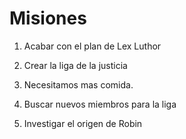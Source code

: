 # Misiones

1. Acabar con el plan de Lex Luthor
2. Crear la liga de la justicia

3. Necesitamos mas comida.

4. Buscar nuevos miembros para la liga
5. Investigar el origen de Robin
